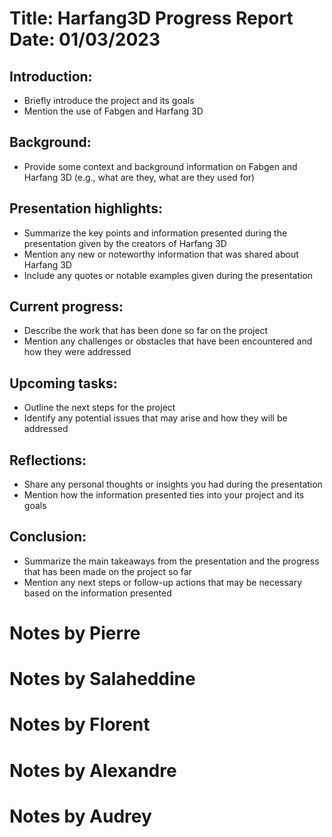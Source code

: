 Title: Harfang3D Progress Report
Date: 01/03/2023
==========================================

Introduction:
-------------

*   Briefly introduce the project and its goals
*   Mention the use of Fabgen and Harfang 3D

Background:
-----------

*   Provide some context and background information on Fabgen and Harfang 3D (e.g., what are they, what are they used for)

Presentation highlights:
------------------------

*   Summarize the key points and information presented during the presentation given by the creators of Harfang 3D
*   Mention any new or noteworthy information that was shared about Harfang 3D
*   Include any quotes or notable examples given during the presentation

Current progress:
-----------------

*   Describe the work that has been done so far on the project
*   Mention any challenges or obstacles that have been encountered and how they were addressed

Upcoming tasks:
---------------

*   Outline the next steps for the project
*   Identify any potential issues that may arise and how they will be addressed

Reflections:
------------

*   Share any personal thoughts or insights you had during the presentation
*   Mention how the information presented ties into your project and its goals

Conclusion:
-----------

*   Summarize the main takeaways from the presentation and the progress that has been made on the project so far
*   Mention any next steps or follow-up actions that may be necessary based on the information presented



# Notes by Pierre
<!-- Write here -->

# Notes by Salaheddine
<!-- Write here -->

# Notes by Florent
<!-- Write here -->

# Notes by Alexandre
<!-- Write here -->

# Notes by Audrey
<!-- - presentation by customer
    - to visualized and manipulate different data
    - 

safety certification (misra) ,  embeddability and custom hardware , power consumption 

—> iso, misra, autosar

maloc instruction (c or c++)

tout doit etre déclarer avant dappeler la fonction 

JPU on monitor (jsp 😢)

- confidential :
    
    control every thinks  , private licence 
    

- long term :
    
    a video game has a commercial life of 1  to 3 years 
    
    an industrial project must be maintained between 5 to 30 years 
    
     maintainability, upgradability , interoperability 
    

goals : produce lastest generation HMIs 

provide sovereignty and strategic autonomy, ensure greater responsiveness portability …

tools for designers 

prototyping and 3D simulations,  creation of 3D sciences & 3d HMIs

tools for 

secure
—> leurs docs git sont open sources 

API and python 

like lua go and f# 

whats append in human brain 

vr headset, wristband, external loudspeaker, video monitoring 

numpy

fast —> c , c++ , javas 2 times —> “slow”

python 35 times to slow

 -->